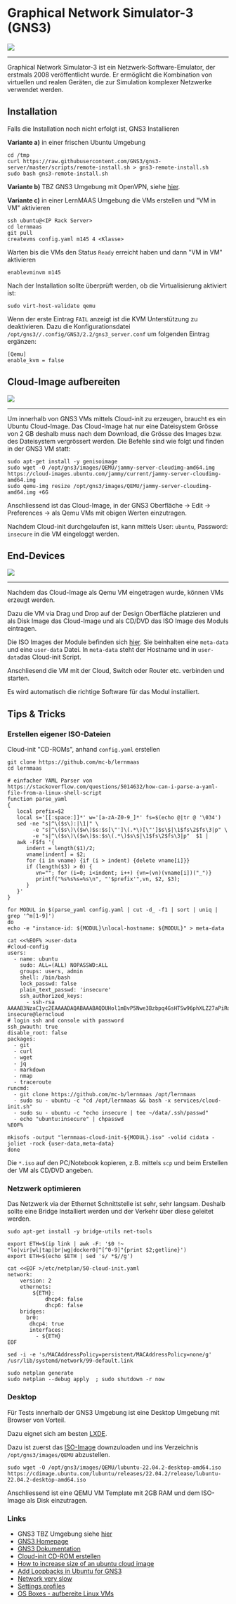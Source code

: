Graphical Network Simulator-3 (GNS3)
====================================

![](../images/gns3.png)

- - - 

Graphical Network Simulator-3 ist ein Netzwerk-Software-Emulator, der erstmals 2008 veröffentlicht wurde. Er ermöglicht die Kombination von virtuellen und realen Geräten, die zur Simulation komplexer Netzwerke verwendet werden.

Installation
------------

Falls die Installation noch nicht erfolgt ist, GNS3 Installieren

**Variante a)** in einer frischen Ubuntu Umgebung

    cd /tmp
    curl https://raw.githubusercontent.com/GNS3/gns3-server/master/scripts/remote-install.sh > gns3-remote-install.sh
    sudo bash gns3-remote-install.sh
    
**Variante b)** TBZ GNS3 Umgebung mit OpenVPN, siehe [hier](https://gitlab.com/ch-tbz-it/Stud/allgemein/tbzcloud-gns3).

**Variante c)** in einer LernMAAS Umgebung die VMs erstellen und "VM in VM" aktivieren

    ssh ubuntu@<IP Rack Server>
    cd lernmaas
    git pull
    createvms config.yaml m145 4 <Klasse>
    
Warten bis die VMs den Status `Ready` erreicht haben und dann "VM in VM" aktivieren

    enablevminvm m145
    
Nach der Installation sollte überprüft werden, ob die Virtualisierung aktiviert ist:    

    sudo virt-host-validate qemu
    
Wenn der erste Eintrag `FAIL` anzeigt ist die KVM Unterstützung zu deaktivieren. Dazu die Konfigurationsdatei `/opt/gns3//.config/GNS3/2.2/gns3_server.conf` um folgenden Eintrag ergänzen:

    [Qemu]
    enable_kvm = false
    

Cloud-Image aufbereiten
-----------------------

![](../images/gns3-ubuntu-cloudimg.png)

- - -

Um innerhalb von GNS3 VMs mittels Cloud-init zu erzeugen, braucht es ein Ubuntu Cloud-Image. Das Cloud-Image hat nur eine Dateisystem Grösse von 2 GB deshalb muss nach dem Download, die Grösse des Images bzw. des Dateisystem vergrössert werden. Die Befehle sind wie folgt und finden in der GNS3 VM statt: 


    sudo apt-get install -y genisoimage
    sudo wget -O /opt/gns3/images/QEMU/jammy-server-cloudimg-amd64.img https://cloud-images.ubuntu.com/jammy/current/jammy-server-cloudimg-amd64.img
    sudo qemu-img resize /opt/gns3/images/QEMU/jammy-server-cloudimg-amd64.img +6G
    
Anschliessend ist das Cloud-Image, in der GNS3 Oberfläche -> Edit -> Preferences -> als Qemu VMs mit obigen Werten einzutragen.

Nachdem Cloud-init durchgelaufen ist, kann mittels User: `ubuntu`, Password: `insecure` in die VM eingeloggt werden.

End-Devices
-----------

![](../images/gns3-vm.png)

- - -

Nachdem das Cloud-Image als Qemu VM eingetragen wurde, können VMs erzeugt werden. 

Dazu die VM via Drag und Drop auf der Design Oberfläche platzieren und als Disk Image das Cloud-Image und als CD/DVD das ISO Image des Moduls eintragen.

Die ISO Images der Module befinden sich [hier](../../gns3). Sie beinhalten eine `meta-data` und eine `user-data` Datei. In `meta-data` steht der Hostname und in `user-data`das Cloud-init Script.

Anschliesend die VM mit der Cloud, Switch oder Router etc. verbinden und starten. 

Es wird automatisch die richtige Software für das Modul installiert.

Tips & Tricks
-------------

### Erstellen eigener ISO-Dateien 
        
Cloud-init "CD-ROMs", anhand `config.yaml` erstellen

    git clone https://github.com/mc-b/lernmaas
    cd lernmaas

    # einfacher YAML Parser von https://stackoverflow.com/questions/5014632/how-can-i-parse-a-yaml-file-from-a-linux-shell-script
    function parse_yaml 
    {
       local prefix=$2
       local s='[[:space:]]*' w='[a-zA-Z0-9_]*' fs=$(echo @|tr @ '\034')
       sed -ne "s|^\($s\):|\1|" \
            -e "s|^\($s\)\($w\)$s:$s[\"']\(.*\)[\"']$s\$|\1$fs\2$fs\3|p" \
            -e "s|^\($s\)\($w\)$s:$s\(.*\)$s\$|\1$fs\2$fs\3|p"  $1 |
       awk -F$fs '{
          indent = length($1)/2;
          vname[indent] = $2;
          for (i in vname) {if (i > indent) {delete vname[i]}}
          if (length($3) > 0) {
             vn=""; for (i=0; i<indent; i++) {vn=(vn)(vname[i])("_")}
             printf("%s%s%s=%s\n", "'$prefix'",vn, $2, $3);
          }
       }'
    }
    
    for MODUL in $(parse_yaml config.yaml | cut -d_ -f1 | sort | uniq | grep '^m[1-9]')
    do
    echo -e "instance-id: ${MODUL}\nlocal-hostname: ${MODUL}" > meta-data
    
    cat <<%EOF% >user-data
    #cloud-config
    users:
      - name: ubuntu
        sudo: ALL=(ALL) NOPASSWD:ALL
        groups: users, admin
        shell: /bin/bash
        lock_passwd: false
        plain_text_passwd: 'insecure'          
        ssh_authorized_keys:
          - ssh-rsa AAAAB3NzaC1yc2EAAAADAQABAAABAQDUHol1mBvP5Nwe3Bzbpq4GsHTSw96phXLZ27aPiRdrzhnQ2jMu4kSgv9xFsnpZgBsQa84EhdJQMZz8EOeuhvYuJtmhAVzAvNjjRak+bpxLPdWlox1pLJTuhcIqfTTSfBYJYB68VRAXJ29ocQB7qn7aDj6Cuw3s9IyXoaKhyb4n7I8yI3r0U30NAcMjyvV3LYOXx/JQbX+PjVsJMzp2NlrC7snz8gcSKxUtL/eF0g+WnC75iuhBbKbNPr7QP/ItHaAh9Tv5a3myBLNZQ56SgnSCgmS0EUVeMNsO8XaaKr2H2x5592IIoz7YRyL4wlOmj35bQocwdahdOCFI7nT9fr6f insecure@lerncloud
    # login ssh and console with password
    ssh_pwauth: true
    disable_root: false 
    packages:
      - git 
      - curl 
      - wget
      - jq
      - markdown
      - nmap
      - traceroute
    runcmd:
      - git clone https://github.com/mc-b/lernmaas /opt/lernmaas
      - sudo su - ubuntu -c "cd /opt/lernmaas && bash -x services/cloud-init.sh"
      - sudo su - ubuntu -c "echo insecure | tee ~/data/.ssh/passwd"
      - echo "ubuntu:insecure" | chpasswd
    %EOF%
    
    mkisofs -output "lernmaas-cloud-init-${MODUL}.iso" -volid cidata -joliet -rock {user-data,meta-data}
    done

Die `*.iso` auf den PC/Notebook kopieren, z.B. mittels `scp` und beim Erstellen der VM als CD/DVD angeben.

### Netzwerk optimieren

Das Netzwerk via der Ethernet Schnittstelle ist sehr, sehr langsam. Deshalb sollte eine Bridge Installiert werden und der Verkehr über diese geleitet werden.

    sudo apt-get install -y bridge-utils net-tools

    export ETH=$(ip link | awk -F: '$0 !~ "lo|vir|wl|tap|br|wg|docker0|^[^0-9]"{print $2;getline}')
    export ETH=$(echo $ETH | sed 's/ *$//g')
    
    cat <<EOF >/etc/netplan/50-cloud-init.yaml
    network:
        version: 2
        ethernets:
            ${ETH}:
                dhcp4: false
                dhcp6: false
        bridges:
          br0:
           dhcp4: true
           interfaces:
             - ${ETH}
    EOF
    
    sed -i -e 's/MACAddressPolicy=persistent/MACAddressPolicy=none/g' /usr/lib/systemd/network/99-default.link
    
    sudo netplan generate
    sudo netplan --debug apply  ; sudo shutdown -r now    
    
### Desktop

Für Tests innerhalb der GNS3 Umgebung ist eine Desktop Umgebung mit Browser von Vorteil.

Dazu eignet sich am besten [LXDE](http://www.lxde.org/).

Dazu ist zuerst das [ISO-Image](https://lubuntu.me/downloads/) downzuloaden und ins Verzeichnis `/opt/gns3/images/QEMU` abzustellen.

    sudo wget -O /opt/gns3/images/QEMU/lubuntu-22.04.2-desktop-amd64.iso  https://cdimage.ubuntu.com/lubuntu/releases/22.04.2/release/lubuntu-22.04.2-desktop-amd64.iso

Anschliessend ist eine QEMU VM Template mit 2GB RAM und dem ISO-Image als Disk einzutragen.
    
### Links

* GNS3 TBZ Umgebung siehe [hier](https://gitlab.com/ch-tbz-it/Stud/allgemein/tbzcloud-gns3)
* [GNS3 Homepage](https://www.gns3.com/)
* [GNS3 Dokumentation](https://docs.gns3.com/docs/)
* [Cloud-init CD-ROM erstellen](https://github.com/asenci/gns3-ubuntu-cloud-init-data)        
* [How to increase size of an ubuntu cloud image](https://superuser.com/questions/1022019/how-to-increase-size-of-an-ubuntu-cloud-image)
* [Add Loopbacks in Ubuntu for GNS3](http://myhomelab.blogspot.com/2011/12/add-loopbacks-in-ubuntu-for-gns3.html)
* [Network very slow](https://github.com/GNS3/gns3-gui/issues/1921#issuecomment-288530478)
* [Settings profiles](https://docs.gns3.com/docs/using-gns3/advanced/settings-profiles/)
* [OS Boxes - aufbereite Linux VMs](https://www.osboxes.org/)
